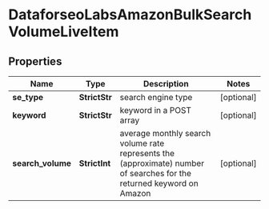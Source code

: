# DataforseoLabsAmazonBulkSearchVolumeLiveItem


## Properties

| Name | Type | Description | Notes |
|------------ | ------------- | ------------- | -------------|
**se_type** | **StrictStr** | search engine type |[optional]|
**keyword** | **StrictStr** | keyword in a POST array |[optional]|
**search_volume** | **StrictInt** | average monthly search volume rate<br>represents the (approximate) number of searches for the returned keyword on Amazon |[optional]|